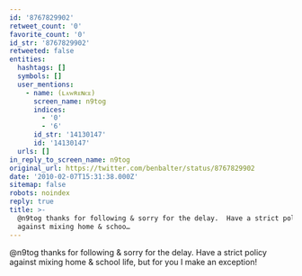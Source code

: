 ```yaml
---
id: '8767829902'
retweet_count: '0'
favorite_count: '0'
id_str: '8767829902'
retweeted: false
entities:
  hashtags: []
  symbols: []
  user_mentions:
    - name: (ʟᴀᴡʀᴇɴᴄᴇ)
      screen_name: n9tog
      indices:
        - '0'
        - '6'
      id_str: '14130147'
      id: '14130147'
  urls: []
in_reply_to_screen_name: n9tog
original_url: https://twitter.com/benbalter/status/8767829902
date: '2010-02-07T15:31:38.000Z'
sitemap: false
robots: noindex
reply: true
title: >-
  @n9tog thanks for following & sorry for the delay.  Have a strict policy
  against mixing home & schoo…
---
```


@n9tog thanks for following & sorry for the delay.  Have a strict policy against mixing home & school life, but for you I make an exception!